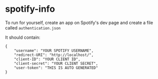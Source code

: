 # spotify-info


To run for yourself, create an app on Spotify's dev page and create a file called `authentication.json`

It should contain:
```
{
    "username": "YOUR SPOTIFY USERNAME",
    "redirect-URI": "http://localhost/",
    "client-ID": "YOUR CLIENT ID",
    "client-secret": "YOUR CLIENT SECRET",
    "user-token": "THIS IS AUTO GENERATED"
}
```
